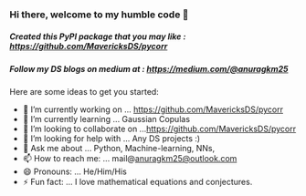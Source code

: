 ### Hi there, welcome to my humble code 👋
##### Created this PyPI package that you may like : https://github.com/MavericksDS/pycorr
##### Follow my DS blogs on medium at : https://medium.com/@anuragkm25
Here are some ideas to get you started:

- 🔭 I’m currently working on ... https://github.com/MavericksDS/pycorr
- 🌱 I’m currently learning ... Gaussian Copulas 
- 👯 I’m looking to collaborate on ...https://github.com/MavericksDS/pycorr
- 🤔 I’m looking for help with ... Any DS projects :)
- 💬 Ask me about ... Python, Machine-learning, NNs, 
- 📫 How to reach me: ... mail@anuragkm25@outlook.com
- 😄 Pronouns: ... He/Him/His
- ⚡ Fun fact: ... I love mathematical equations and conjectures. 
